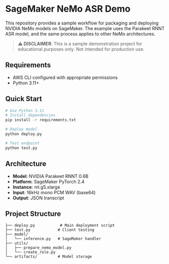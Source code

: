 # SageMaker NeMo ASR Demo

This repository provides a sample workflow for packaging and deploying NVIDIA NeMo models on SageMaker. The example uses the Parakeet RNNT ASR model, and the same process applies to other NeMo architectures.

> **⚠️ DISCLAIMER**: This is a sample demonstration project for educational purposes only. Not intended for production use.

## Requirements

- AWS CLI configured with appropriate permissions
- Python 3.11+

## Quick Start

```bash
# Use Python 3.11 
# Install dependencies
pip install -r requirements.txt

# Deploy model
python deploy.py

# Test endpoint
python test.py
```

## Architecture

- **Model**: NVIDIA Parakeet RNNT 0.6B
- **Platform**: SageMaker PyTorch 2.4
- **Instance**: ml.g5.xlarge
- **Input**: 16kHz mono PCM WAV (base64)
- **Output**: JSON transcript

## Project Structure

```
├── deploy.py           # Main deployment script
├── test.py            # Client testing
├── model/
│   └── inference.py   # SageMaker handler
├── utils/
│   ├── prepare_nemo_model.py
│   └── create_role.py
└── artifacts/         # Model storage
```

